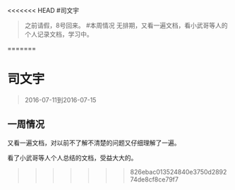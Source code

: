 <<<<<<< HEAD
#司文宇
>之前请假，8号回来。
#本周情况
>无排期，又看一遍文档，看小武哥等人的个人记录文档，学习中。

=======
# 司文宇
>2016-07-11到2016-07-15

## 一周情况
又看一遍文档，对以前不了解不清楚的问题又仔细理解了一遍。

看了小武哥等人个人总结的文档，受益大大的。
>>>>>>> 826ebac013524840e3750d289274de8cf8ce79f7
